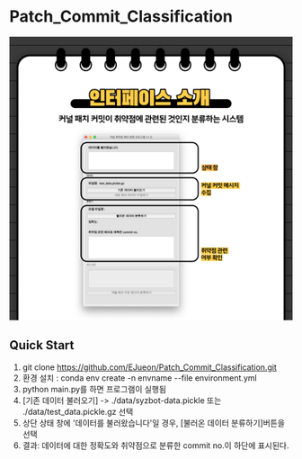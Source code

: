 # Patch_Commit_Classification
![ex](./assets/01.png)

## Quick Start
1. git clone https://github.com/EJueon/Patch_Commit_Classification.git
2. 환경 설치 : conda env create -n envname --file environment.yml
3. python main.py를 하면 프로그램이 실행됨
4. [기존 데이터 불러오기] -> ./data/syzbot-data.pickle 또는 ./data/test_data.pickle.gz 선택
5. 상단 상태 창에 '데이터를 불러왔습니다'일 경우, [불러온 데이터 분류하기]버튼을 선택
6. 결과: 데이터에 대한 정확도와 취약점으로 분류한 commit no.이 하단에 표시된다. 
